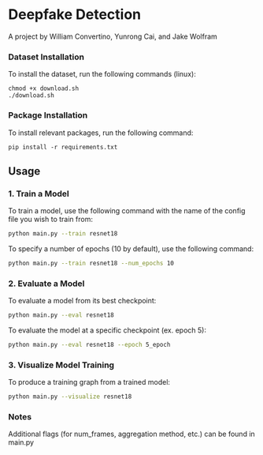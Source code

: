 # Deepfake Detection

A project by William Convertino, Yunrong Cai, and Jake Wolfram

### Dataset Installation

To install the dataset, run the following commands (linux):

```
chmod +x download.sh
./download.sh
```

### Package Installation

To install relevant packages, run the following command:

```
pip install -r requirements.txt
```

## Usage

### 1. Train a Model

To train a model, use the following command with the name of the config file you wish to train from:

```bash
python main.py --train resnet18
```

To specify a number of epochs (10 by default), use the following command:

```bash
python main.py --train resnet18 --num_epochs 10
```

### 2. Evaluate a Model

To evaluate a model from its best checkpoint:

```bash
python main.py --eval resnet18
```

To evaluate the model at a specific checkpoint (ex. epoch 5):

```bash
python main.py --eval resnet18 --epoch 5_epoch
```

### 3. Visualize Model Training

To produce a training graph from a trained model:

```bash
python main.py --visualize resnet18
```

### Notes

Additional flags (for num_frames, aggregation method, etc.) can be found in main.py
